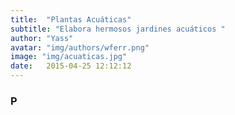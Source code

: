 ```yaml
---
title:  "Plantas Acuáticas"
subtitle: "Elabora hermosos jardines acuáticos "
author: "Yass"
avatar: "img/authors/wferr.png"
image: "img/acuaticas.jpg"
date:   2015-04-25 12:12:12
---
```


### P
